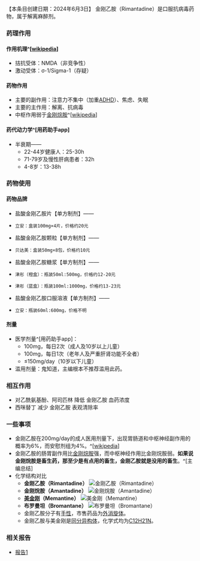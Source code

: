 ﻿【本条目创建日期：2024年6月3日】
金刚乙胺（Rimantadine）是口服抗病毒药物，属于解离麻醉剂。
### 药理作用
#### 作用机理^[[wikipedia](https://en.wikipedia.org/wiki/Rimantadine)]
- 拮抗受体：NMDA（非竞争性）
- 激动受体：σ-1/Sigma-1（存疑）
#### 药物作用
- 主要的副作用：注意力不集中（加重[ADHD](https://en.wikipedia.org/wiki/Attention_deficit_hyperactivity_disorder)）、焦虑、失眠
- 主要的主作用：解离、抗病毒
- 中枢作用弱于[金刚烷胺](/drug/ATD)^[[wikipedia](https://en.wikipedia.org/wiki/Rimantadine#Side_effects)]
#### 药代动力学^[用药助手app]
- 半衰期——
  - 22-44岁健康人：25-30h
  - 71-79岁及慢性肝病患者：32h
  - 4-8岁：13-38h
### 药物使用
#### 药物品牌
- 盐酸金刚乙胺片【单方制剂】——
-     立安：盒装100mg×4片，价格约20元
- 盐酸金刚乙胺颗粒【单方制剂】——
-     贝达美：盒装50mg×8包，价格约10元
- 盐酸金刚乙胺糖浆【单方制剂】——
-     津彤（橙盒）：瓶装50ml:500mg，价格约12-20元
-     津彤（蓝盒）：瓶装100ml:1000mg，价格约13-23元
- 盐酸金刚乙胺口服溶液【单方制剂】——
-     立安：瓶装60ml:600mg，价格不明
#### 剂量
- 医学剂量^[用药助手app]：
  - 100mg，每日2次（成人及10岁以上儿童）
  - 100mg，每日1次（老年人及严重肝肾功能不全者）
  - ≤150mg/day（10岁以下儿童）
- 滥用剂量：鬼知道，主编根本不推荐滥用此药。
### 相互作用
- 对乙酰氨基酚、阿司匹林 降低 金刚乙胺 血药浓度
- 西咪替丁 减少 金刚乙胺 表观清除率
### 一些事项
- 金刚乙胺在200mg/day的成人医用剂量下，出现胃肠道和中枢神经副作用的概率为6%，而安慰剂组为4%。^[[wikipedia](https://en.wikipedia.org/wiki/Rimantadine#Side_effects)]
- 金刚乙胺的肠胃副作用比[金刚烷胺](/drug/ATD)强，而中枢神经作用比金刚烷胺弱。**如果说金刚烷胺是畜生药，那至少是有点用的畜生，金刚乙胺就是没用的畜生**。^[主编总结]
- 化学结构对比
  - **金刚乙胺（Rimantadine）** ![金刚乙胺（Rimantadine）](/imgs/金刚乙胺结构.png)
  - **金刚烷胺（Amantadine）** ![金刚烷胺（Amantadine）](/imgs/金刚烷胺结构.png)
  - **[美金刚](/drug/MMT)（Memantine）** ![美金刚（Memantine）](/imgs/美金刚结构.png)
  - **布罗曼坦（Bromantane）** ![布罗曼坦（Bromantane）](/imgs/布罗曼坦结构.png)
  - 金刚乙胺分子有[手性](https://zh.wikipedia.org/wiki/%E6%89%8B%E6%80%A7)，市售药品为[外消旋体](https://zh.wikipedia.org/wiki/%E5%A4%96%E6%B6%88%E6%97%8B%E9%AB%94)。
  - 金刚乙胺与美金刚是[同分异构体](https://en.wikipedia.org/wiki/Isomer)，化学式均为[C12H21N](https://en.wikipedia.org/wiki/C12H21N)。
  
### 相关报告
- [报告1](/report/RP001/)

